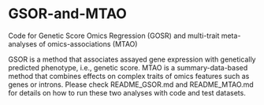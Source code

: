 # GSOR-and-MTAO
Code for Genetic Score Omics Regression (GOSR) and multi-trait meta-analyses of omics-associations (MTAO)

GSOR is a method that associates assayed gene expression with genetically predicted phenotype, i.e., genetic score. MTAO is a summary-data-based method that combines effects on complex traits of omics features such as genes or introns. Please check README_GSOR.md and README_MTAO.md for details on how to run these two analyses with code and test datasets.
